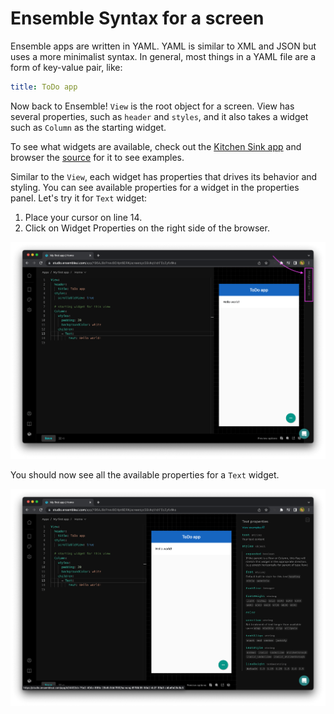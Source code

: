 # Ensemble Syntax for a screen

Ensemble apps are written in YAML. YAML is similar to XML and JSON but uses a more minimalist syntax. In general, most things in a YAML file are a form of key-value pair, like:

```yaml
title: ToDo app
```

Now back to Ensemble! `View` is the root object for a screen. View has several properties, such as `header` and `styles`, and it also takes a widget such as `Column` as the starting widget.

To see what widgets are available, check out the [Kitchen Sink app](https://studio.ensembleui.com/preview/index.html?appId=e24402cb-75e2-404c-866c-29e6c3dd7992) and browser the [source](https://studio.ensembleui.com/app/e24402cb-75e2-404c-866c-29e6c3dd7992/screens) for it to see examples.

Similar to the `View`, each widget has properties that drives its behavior and styling. You can see available properties for a widget in the properties panel. Let's try it for `Text` widget:

1. Place your cursor on line 14.
2. Click on Widget Properties on the right side of the browser.

<img src="/images/gs3a.png" alt="properties panel" />


You should now see all the available properties for a `Text` widget.

<img src="/images/gs3b.png" alt="properties panel expanded" />